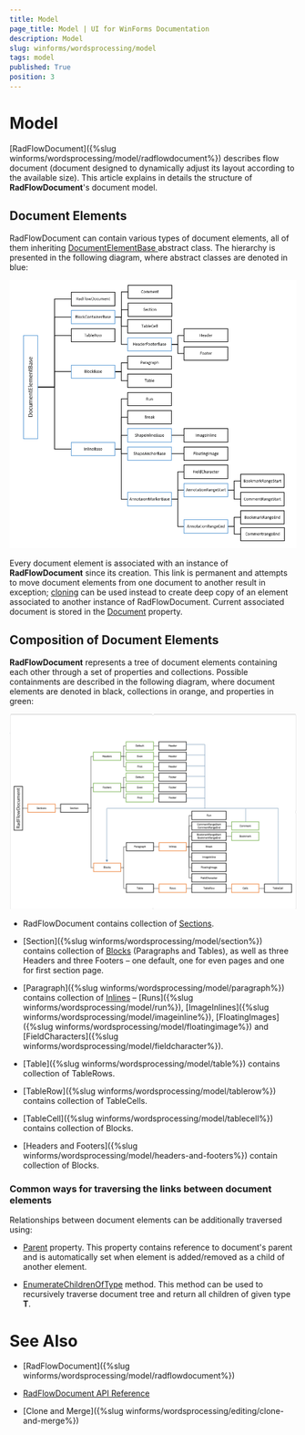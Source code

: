 ```yaml
---
title: Model
page_title: Model | UI for WinForms Documentation
description: Model
slug: winforms/wordsprocessing/model
tags: model
published: True
position: 3
---
```


# Model



[RadFlowDocument]({%slug winforms/wordsprocessing/model/radflowdocument%}) describes flow document (document designed to dynamically adjust its layout according to the available size). This article explains in details the structure of __RadFlowDocument__'s document model.
      

## Document Elements

RadFlowDocument can contain various types of document elements, all of them inheriting [DocumentElementBase ](http://www.telerik.com/help/winforms/t_telerik_windows_documents_flow_model_documentelementbase.html) abstract class. The hierarchy is presented in the following diagram, where abstract classes are denoted in blue:

![wordsprocessing-model 004](images/wordsprocessing-model004.png)

Every document element is associated with an instance of __RadFlowDocument__ since its creation. This link is permanent and  attempts to move document elements from one document to another result in exception; [cloning](af1d82bf-d15b-4bfb-b7f1-7a0b7f73ec11) can be used instead to create deep copy of an element associated to another instance of RadFlowDocument. Current associated document is stored in the [Document](http://www.telerik.com/help/winforms/p_telerik_windows_documents_flow_model_documentelementbase_document.html) property.
        

## Composition of Document Elements

__RadFlowDocument__ represents a tree of document elements containing each other through a set of properties and collections. Possible containments are described in the following diagram, where document elements are denoted in black, collections in orange, and properties in green:

![wordsprocessing-model 005](images/wordsprocessing-model005.png)

* RadFlowDocument contains collection of [Sections](http://www.telerik.com/help/winforms/p_telerik_windows_documents_flow_model_radflowdocument_sections.html).
            

* [Section]({%slug winforms/wordsprocessing/model/section%}) contains collection of [Blocks](http://www.telerik.com/help/winforms/properties_t_telerik_windows_documents_flow_model_blockbase.html) (Paragraphs and Tables), as well as three Headers and three Footers – one default, one for even pages and one for first section page.
            

* [Paragraph]({%slug winforms/wordsprocessing/model/paragraph%}) contains collection of [Inlines](http://www.telerik.com/help/winfroms/properties_t_telerik_windows_documents_flow_model_inlinebase.html) – [Runs]({%slug winforms/wordsprocessing/model/run%}), [ImageInlines]({%slug winforms/wordsprocessing/model/imageinline%}), [FloatingImages]({%slug winforms/wordsprocessing/model/floatingimage%}) and [FieldCharacters]({%slug winforms/wordsprocessing/model/fieldcharacter%}).
            

* [Table]({%slug winforms/wordsprocessing/model/table%}) contains collection of TableRows.
            

* [TableRow]({%slug winforms/wordsprocessing/model/tablerow%})  contains collection of TableCells.
            

* [TableCell]({%slug winforms/wordsprocessing/model/tablecell%}) contains collection of Blocks.
            

* [Headers and Footers]({%slug winforms/wordsprocessing/model/headers-and-footers%}) contain collection of Blocks.
            

### Common ways for traversing the links between document elements

Relationships between document elements can be additionally traversed using:
            

* [Parent](http://www.telerik.com/help/winforms/p_telerik_windows_documents_flow_model_documentelementbase_parent.html) property. This property contains reference to document's parent and is automatically set when element is added/removed as a child of another element.
                

* [EnumerateChildrenOfType<T>](http://www.telerik.com/help/winforms/methods_t_telerik_windows_documents_flow_model_documentelementbase.html) method. This method can be used to recursively traverse document tree and return all children of given type __T__.
                

# See Also

 * [RadFlowDocument]({%slug winforms/wordsprocessing/model/radflowdocument%})

 * [RadFlowDocument API Reference](http://www.telerik.com/help/winforms/allmembers_t_telerik_windows_documents_flow_model_radflowdocument.html)

 * [Clone and Merge]({%slug winforms/wordsprocessing/editing/clone-and-merge%})
